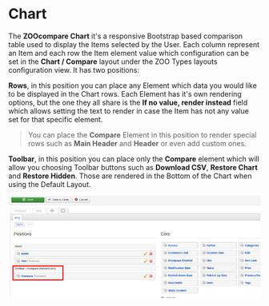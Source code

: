 # Chart

The **ZOOcompare Chart** it's a responsive Bootstrap based comparison table used to display the Items selected by the User. Each column represent an Item and each row the Item element value which configuration can be set in the **Chart / Compare** layout under the ZOO Types layouts configuration view. It has two positions:

**Rows**, in this position you can place any Element which data you would like to be displayed in the Chart rows. Each Element has it's own rendering options, but the one they all share is the **If no value, render instead** field which allows setting the text to render in case the Item has not any value set for that specific element.

> You can place the **Compare** Element in this position to render special rows such as **Main Header** and **Header** or even add custom ones.

**Toolbar**, in this position you can place only the **Compare** element which will allow you choosing Toolbar buttons such as **Download CSV**, **Restore Chart** and **Restore Hidden**. Those are rendered in the Bottom of the Chart when using the Default Layout.

![ZOOcompare - Configure compare layout](./assets/compare-chart-layout-elements.png)

